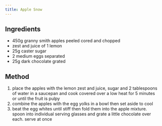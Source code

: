 ```yaml
---
title: Apple Snow
---
```


## Ingredients

-   450g granny smith apples peeled cored and chopped
-   zest and juice of 1 lemon
-   25g caster sugar
-   2 medium eggs separated
-   25g dark chocolate grated

## Method

1.  place the apples with the lemon zest and juice, sugar and 2 tablespoons of water in a saucepan and cook covered over a low heat for 5 minutes or until the fruit is pulpy
2.  combine the apples with the egg yolks in a bowl then set aside to cool
3.  beat the egg whites until stiff then fold them into the apple mixture. spoon into individual serving glasses and grate a little chocolate over each. serve at once
